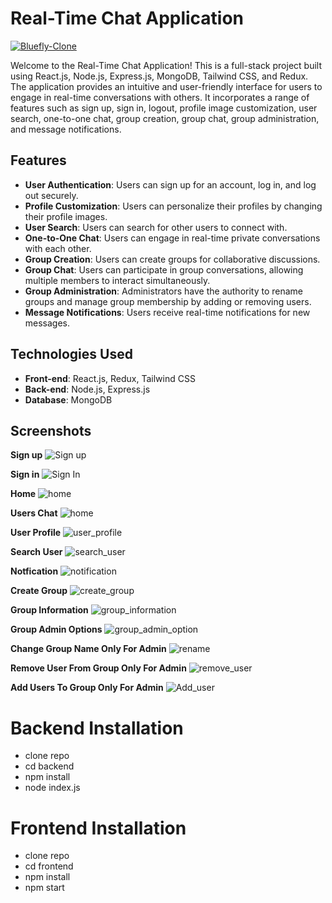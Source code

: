 # Real-Time Chat Application

<a href="https://chat-app-ca.netlify.app/" target="blank">
        <img src="https://img.shields.io/static/v1?style=for-the-badge&message=Want to see live preview »&color=1BB91F&logo=Bluefly&logoColor=FFFFFF&label=" alt="Bluefly-Clone" />
        </a>

  Welcome to the Real-Time Chat Application! This is a full-stack project built using React.js, Node.js, Express.js, MongoDB, Tailwind CSS, and Redux. The application provides an intuitive and user-friendly interface for users to engage in real-time conversations with others. It incorporates a range of features such as sign up, sign in, logout, profile image customization, user search, one-to-one chat, group creation, group chat, group administration, and message notifications.

## Features
- **User Authentication**: Users can sign up for an account, log in, and log out securely.
- **Profile Customization**: Users can personalize their profiles by changing their profile images.
- **User Search**: Users can search for other users to connect with.
- **One-to-One Chat**: Users can engage in real-time private conversations with each other.
- **Group Creation**: Users can create groups for collaborative discussions.
- **Group Chat**: Users can participate in group conversations, allowing multiple members to interact simultaneously.
- **Group Administration**: Administrators have the authority to rename groups and manage group membership by adding or removing users.
- **Message Notifications**: Users receive real-time notifications for new messages.

## Technologies Used
- **Front-end**: React.js, Redux, Tailwind CSS
- **Back-end**: Node.js, Express.js
- **Database**: MongoDB

## Screenshots
**Sign up**
![Sign up](https://media-hosting.imagekit.io//c7b43a0b54504696/Signup%20page.png?Expires=1832520535&Key-Pair-Id=K2ZIVPTIP2VGHC&Signature=UkjqGtDstguEhbVAEHMJGalFeUaykaQg~l2wmNmeSGWFALiWXmhT~0dKHIgYl41Bs3rU78XCnlBoXz46jQvVmBG9sM7h3JmrjuDf3TLXyPF-KS5Z4IkrBA4ukvMOrBdfgqhb5dsvyJ-xXzicfhx07gfW5gt1Jg6CTDlxzdbz7shNgamZkAz-BbHFTOfLCgj8JQyMQk3unsZHXU3~0TLI1FvXK4xE3tHSJo4XoR0Pmh~E0-GNvNo7MFccGZWRF5TX9HHzdfH26JPIakOXMYCdvDY94W6s9Ih8mI5wQhbp8ix9B83Uq~3MSeSNlQBLL1VZgKy-30OGpnLwv6vr67~t-w__)

**Sign in**
![Sign In](https://media-hosting.imagekit.io//c64555cb61a3400c/SignIn%20page.png?Expires=1832520782&Key-Pair-Id=K2ZIVPTIP2VGHC&Signature=rrjqke4hVaL~PzQAhgfQhKtm9KeWSOV~sjctU2rk8FPqZet642IcFZQ4VS~4uV7jFl6OXa9EizKjId2q-DkTUAHZXl4Ro4WZRmwKrcf0vcCLnZZmLudSCLH~MlVA8GeiCFFdlKeSMREwTKEOaf9gW~z5oo6tXELFrwBxEi~FvPdJfMJnyRIJpov-gLpp4GCnZQH0BJvORwDWM34taGgvwbs6AINFXwsNa4o60tMLvDWHO238QIz62EioP4FQ~ApTwEmODjQc5ZJAIxs2w8PXgeQuq4IjLfHfmUvDbDTQUs~uQC7m7WOL9cUayr~RlaIvyFjbkF18pdyUaLaY0u2sKA__)

**Home**
![home](https://media-hosting.imagekit.io//77e9b54c5b094d3d/Home%20page.png?Expires=1832521080&Key-Pair-Id=K2ZIVPTIP2VGHC&Signature=iNwSUpeesJ2dqGYAHYYR-iJ9sl183UzudrlV---kBlngEYwvyZAPQXpGepY3VUxomi-FDwVdGw~tW6MIOzgoBzxwo7EWnJ1a1gpeUkmAJVZRxN7VQfv0GH27LO1DOMTo8DMI8YlZHbzL1amnxnP1pzW9gDn1JjgP1xr5TYnSVZzlfCyLtnwAIlzhxwabYz0y9xbQORPkifXPa4ERiXfFhjvhsn0EHAmQ408iiele7o8hAmRWXxEkRj6mKPb44EjNGcUvfOVEPAF8UCGC0hPm2-fSLQBFueyMJbR3xWs~XlOdzIZfYN6BdLqZ4HcMw6ifzujRLMegwQPbF4ZdpkTUkA__)

**Users Chat**
![home](https://media-hosting.imagekit.io//e40eac2c76fc4d52/UserChat.png?Expires=1832521511&Key-Pair-Id=K2ZIVPTIP2VGHC&Signature=cBqtP4MgvXgqaJxdpplaMlxjAXIEaa~Ba3u9nds2ZZaV08Luzpj3WGjSZch8ZxPDFCOhrtQDTesXqv3Jb5RMtfeoXKGdbw9I~XyHDAibnBv-cPR9Sgx2qBwf5KmNgrAbpqDR2wsl5L9KbyB0c5Za--BCApsiMdgMFcDOIKqYu5peLE2NexOodCeRHZsVnuVua2PMHXSzWco-e~I6oDpnulcfJXUJ5HrlE1106NIzI7ZDZTmjcFZTxoxiSYIjnvwykvSilO1bKoSU4nQVQTHt-AtuHlox5PFw2xAjbt1jN07igpqd8QfCKysuGCXV~gS1m~XzzbkkyYqNwCK58VyxVA__)

**User Profile**
![user_profile](https://media-hosting.imagekit.io//f6cc08c6d7b14eab/UserProfile.png?Expires=1832521751&Key-Pair-Id=K2ZIVPTIP2VGHC&Signature=MGBAsDQ5M41pctO0Z8~Q9eusMXY04LL~go3lYVlZ3Sk7yrEidT8mhDkMKmF2u6eZ31ui4T40tvA-R1EHa5eiWiflH-F9saVsWlwN4fnzal~o7CuZI3rpSgRAiyGVBJLQYPB10HOnss1hwebGNAqP945SRcwTIuPzadhHeLDPteS36R3Azg2i1gJuLyDmTTjiOtOOK68GL41YTvAh-CDoLcJAkxcxRtciesI0DasurwWidDnL3vXH7NtXEIfOFDXSKmaymXURH-i-ApQU2WDUYAaBJrT9yd8MtjPpTUToXb-aA2g9-x48jSXyZGJkqsWzpl3xgj9b1HYHZC5zMyWTIQ__)

**Search User**
![search_user](https://media-hosting.imagekit.io//d893a864618048a5/SearchUser.png?Expires=1832521991&Key-Pair-Id=K2ZIVPTIP2VGHC&Signature=j9Gt3NkaUXNbFvBzSy2PfdbJHSK9mOcNXLN9QnNMP~0UR32xTQ1hZBHP9mAR2eyiVdvfge0F~WRiNoogcEuDGybR06L2jGP8UNiNsJxtv0w88kOiE16RHnI6qdZHvV1xmMVo3AngWcI7wkMomuNucjbywPwuPf1hl63PWcN92E7LQc~PabJSsksGpE7uuZiqGbk2vJIzU0UFACFIntridUEmIz9ddzYmnm56UxTtzWa0Ivldo9IWmG0Kq9DaK~LkL8USKU9ALkrW8tpURrQfhU~gwsIEf4I2-lMWj0521~xvTNgcaG0mINp~hQjEkwaZPQPDLBQ0WNPg0Jmq-O0aiw__)

**Notfication**
![notification](https://media-hosting.imagekit.io//4a921914e6734fe2/Notification.png?Expires=1832524016&Key-Pair-Id=K2ZIVPTIP2VGHC&Signature=nhLHvx~~CLs-segefczQhg~oCEa2GiAYjHm7Jy7~f1yBJA~tXOtaAA0Be0UvD8lmh8XLRckkn7QSg4xz9AIlj5t9AndXiCE56VUyaZhmfT90sSGkp261PJFjdD1lngX3j6Ig9khHc-t0CDTkax0wkR7r6~9evDkXKNucMY67t549b1Uzygm1MtYNmZsLUXa7ZUljTXVD148KYFcjF1KW5JJu8GY7GWRwXbVRtg2ZcQSup~PnZhO~v6xG3HNwecDFXQd9z7iEbkLx6ImnI6eVziMXHf10ySHVEgsutbBOp6hbUz75~Nyh8KObvV3Jx0~EYvSt4v1okrRWfYIplRA6jQ__)

**Create Group**
![create_group](https://res.cloudinary.com/dfrhy6m3m/image/upload/v1689145950/afzfrs7dxuxij2z24vgy.png)

**Group Information**
![group_information](https://media-hosting.imagekit.io//3cd16042d5bb4080/GroupInfo.png?Expires=1832524384&Key-Pair-Id=K2ZIVPTIP2VGHC&Signature=h30CQRXxA7LHGnB5gVKLvLHVXdkCk~q9NNTUTIFGc60QVXz69HTxxQqbMSYO0C0MQgRX2JbvqeJlaVpPxupOkaVBv4vwjs7kaUhSNr5TY2gHRqr4HBhEC9qwdHi2Vq-tX6qZ3EiO3h21nhztlxee-8PuLL01cYlWiSsaAHP6g6AQE5pu~588TbxPmEgMjKQNXou3H5K2u5yhSjFFpJ7vynxH-AMuMSGmEcHnVAtKtQhdiwccRJXnmQqXhtzEDBFWe4nxCON4jSOTzChSwk~t3T0F8k5j6xk4V45MYuUJkkjz8IHfpQnC0d5Bfh4FvZIa4zf-zvpbd2zRv-8M8SBuVw__)

**Group Admin Options**
![group_admin_option](https://media-hosting.imagekit.io//15c507e82f6b40a2/GroupAdmin.png?Expires=1832524533&Key-Pair-Id=K2ZIVPTIP2VGHC&Signature=YeIXMEFld2GiHZt98xfeblUxr7ZdqVuTJnRr~8OoWMpW0eWdvB3MT~RlOyp3xbpqkcnxvls7bS10czbYNC1PZhwKU40eBygLJf33j6R-EPdD--qSlIuByg3b-F36AKBosEWMafvRwEtm1HEoU4NGzdRljWnZ9lo8LNizyDqNWEUXlhjUxF98MMxzHUtqqGVgc9XEIiAu5VtY-sqV4s6CM-KelsXaeEpZ5-TD1G1AJ6of5b1sHqxAR-nGYCpMlImID6oRrQs5rafR5e8mW63Wzb5ZU9V1PPPsYClb3HWk-SDoAAa8K~u9w9rPFxixpxeg3nvzNkp-WugP5MHBLgBkvQ__)

**Change Group Name Only For Admin**
![rename](https://media-hosting.imagekit.io//c5003c9b974242b8/ChangeGroupName.png?Expires=1832524776&Key-Pair-Id=K2ZIVPTIP2VGHC&Signature=lj8GiqcHK5o8k5GpszVBcThzoygxaoxaVQB~pqIPyivHc6qbXZYkCzmbEqCDn3A~zikabc1JwEAAUC63VNE6BfHso7Zji~Fg9WNs5wt~EWB3POCUzmEdHJJ1d5qP7JrOYOkegthk4akXDTeY56t-M5P1v095hpFFvV01NEr7wEZVXA98HIue1Qooohx1T4gYXVwz9pXKC6kdxzffc~bC9-Bx0IWmHrwG8Cay87Hr0KolWoXXduQqAUFtyehIrUkcbfVj2vODhAOAFMGqZ-XA5~EwO42H6RVpyseWuMzMl-5kx1ScYFbpvAhbLwXmWFRpr2KKG6X~kt6KDi-kbvDoKA__)

**Remove User From Group Only For Admin**
![remove_user](https://res.cloudinary.com/dfrhy6m3m/image/upload/v1689146005/ymitbkdkz2mlfvrb9gvl.png)

**Add Users To Group Only For Admin**
![Add_user](https://res.cloudinary.com/dfrhy6m3m/image/upload/v1690197588/lehnw0hfqfnxu8ktajys.png)



<h1>  Backend Installation </h1>
<ul> 
<li> clone repo  </li>
<li> cd backend </li>
<li> npm install </li>
<li> node index.js </li>
</ul>

<h1>  Frontend Installation </h1>
<ul> 
<li> clone repo  </li>
<li> cd frontend </li>
<li> npm install </li>
<li> npm start </li>
</ul>
